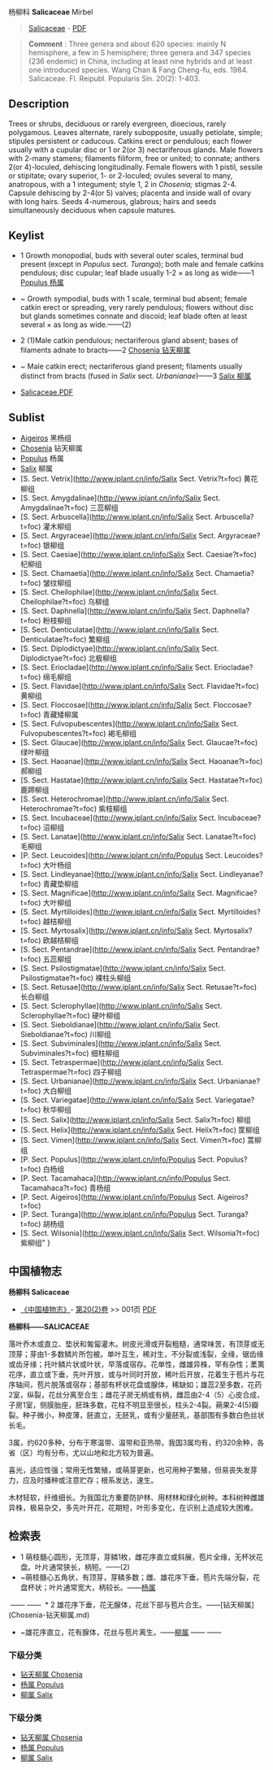 杨柳科 **Salicaceae** Mirbel

> [Salicaceae](http://www.iplant.cn/info/Salicaceae?t=foc) - [PDF](http://www.iplant.cn/foc/pdf/Salicaceae.pdf)


> **Comment** : 
> Three genera and about 620 species: mainly N hemisphere, a few in S hemisphere; three genera and 347 species (236 endemic) in China, including at least nine hybrids and at least one introduced species.
> Wang Chan & Fang Cheng-fu, eds. 1984. Salicaceae. Fl. Reipubl. Popularis Sin. 20(2): 1-403.

## Description

Trees or shrubs, deciduous or rarely evergreen, dioecious, rarely polygamous. Leaves alternate, rarely subopposite, usually petiolate, simple; stipules persistent or caducous. Catkins erect or pendulous; each flower usually with a cupular disc or 1 or 2(or 3) nectariferous glands. Male flowers with 2-many stamens; filaments filiform, free or united; to connate; anthers 2(or 4)-loculed, dehiscing longitudinally. Female flowers with 1 pistil, sessile or stipitate; ovary superior, 1- or 2-loculed; ovules several to many, anatropous, with a 1 integument; style 1, 2 in *Chosenia;* stigmas 2-4. Capsule dehiscing by 2-4(or 5) valves; placenta and inside wall of ovary with long hairs. Seeds 4-numerous, glabrous; hairs and seeds simultaneously deciduous when capsule matures.


## Keylist

* 1 Growth monopodial, buds with several outer scales, terminal bud present (except in *Populus* sect. *Turanga*); both male and female catkins pendulous; disc cupular; leaf blade usually 1-2 × as long as wide——1 [Populus 杨属](http://www.iplant.cn/info/Populus?t=foc)
* ~ Growth sympodial, buds with 1 scale, terminal bud absent; female catkin erect or spreading, very rarely pendulous; flowers without disc but glands sometimes connate and discoid; leaf blade often at least several × as long as wide.——(2)

* 2 (1)Male catkin pendulous; nectariferous gland absent; bases of filaments adnate to bracts——2 [Chosenia 钻天柳属](http://www.iplant.cn/info/Chosenia?t=foc)
* ~ Male catkin erect; nectariferous gland present; filaments usually distinct from bracts (fused in *Salix* sect. *Urbanianae*)——3 [Salix 柳属](http://www.iplant.cn/info/Salix?t=foc)


* [Salicaceae.PDF](http://www.iplant.cn/foc/pdf/Salicaceae.pdf)

## Sublist

* [Aigeiros](http://www.iplant.cn/info/Aigeiros?t=foc)
 黑杨组
* [Chosenia](http://www.iplant.cn/info/Chosenia?t=foc)
 钻天柳属
* [Populus](http://www.iplant.cn/info/Populus?t=foc)
 杨属
* [Salix](http://www.iplant.cn/info/Salix?t=foc)
 柳属
* [S.  Sect. Vetrix](http://www.iplant.cn/info/Salix Sect. Vetrix?t=foc)
 黄花柳组
* [S.  Sect. Amygdalinae](http://www.iplant.cn/info/Salix Sect. Amygdalinae?t=foc)
 三蕊柳组
* [S.  Sect. Arbuscella](http://www.iplant.cn/info/Salix Sect. Arbuscella?t=foc)
 灌木柳组
* [S.  Sect. Argyraceae](http://www.iplant.cn/info/Salix Sect. Argyraceae?t=foc)
 银柳组
* [S.  Sect. Caesiae](http://www.iplant.cn/info/Salix Sect. Caesiae?t=foc)
 杞柳组
* [S.  Sect. Chamaetia](http://www.iplant.cn/info/Salix Sect. Chamaetia?t=foc)
 皱纹柳组
* [S.  Sect. Cheilophilae](http://www.iplant.cn/info/Salix Sect. Cheilophilae?t=foc)
 乌柳组
* [S.  Sect. Daphnella](http://www.iplant.cn/info/Salix Sect. Daphnella?t=foc)
 粉枝柳组
* [S.  Sect. Denticulatae](http://www.iplant.cn/info/Salix Sect. Denticulatae?t=foc)
 繁柳组
* [S.  Sect. Diplodictyae](http://www.iplant.cn/info/Salix Sect. Diplodictyae?t=foc)
 北极柳组
* [S.  Sect. Eriocladae](http://www.iplant.cn/info/Salix Sect. Eriocladae?t=foc)
 绵毛柳组
* [S.  Sect. Flavidae](http://www.iplant.cn/info/Salix Sect. Flavidae?t=foc)
 黄柳组
* [S.  Sect. Floccosae](http://www.iplant.cn/info/Salix Sect. Floccosae?t=foc)
 青藏矮柳属
* [S.  Sect. Fulvopubescentes](http://www.iplant.cn/info/Salix Sect. Fulvopubescentes?t=foc)
 褐毛柳组
* [S.  Sect. Glaucae](http://www.iplant.cn/info/Salix Sect. Glaucae?t=foc)
 绿叶柳组
* [S.  Sect. Haoanae](http://www.iplant.cn/info/Salix Sect. Haoanae?t=foc)
 郝柳组
* [S.  Sect. Hastatae](http://www.iplant.cn/info/Salix Sect. Hastatae?t=foc)
 鹿蹄柳组
* [S.  Sect. Heterochromae](http://www.iplant.cn/info/Salix Sect. Heterochromae?t=foc)
 紫枝柳组
* [S.  Sect. Incubaceae](http://www.iplant.cn/info/Salix Sect. Incubaceae?t=foc)
 沼柳组
* [S.  Sect. Lanatae](http://www.iplant.cn/info/Salix Sect. Lanatae?t=foc)
 毛柳组
* [P.  Sect. Leucoides](http://www.iplant.cn/info/Populus Sect. Leucoides?t=foc)
 大叶杨组
* [S.  Sect. Lindleyanae](http://www.iplant.cn/info/Salix Sect. Lindleyanae?t=foc)
 青藏垫柳组
* [S.  Sect. Magnificae](http://www.iplant.cn/info/Salix Sect. Magnificae?t=foc)
 大叶柳组
* [S.  Sect. Myrtilloides](http://www.iplant.cn/info/Salix Sect. Myrtilloides?t=foc)
 越桔柳组
* [S.  Sect. Myrtosalix](http://www.iplant.cn/info/Salix Sect. Myrtosalix?t=foc)
 欧越桔柳组
* [S.  Sect. Pentandrae](http://www.iplant.cn/info/Salix Sect. Pentandrae?t=foc)
 五蕊柳组
* [S.  Sect. Psilostigmatae](http://www.iplant.cn/info/Salix Sect. Psilostigmatae?t=foc)
 裸柱头柳组
* [S.  Sect. Retusae](http://www.iplant.cn/info/Salix Sect. Retusae?t=foc)
 长白柳组
* [S.  Sect. Sclerophyllae](http://www.iplant.cn/info/Salix Sect. Sclerophyllae?t=foc)
 硬叶柳组
* [S.  Sect. Sieboldianae](http://www.iplant.cn/info/Salix Sect. Sieboldianae?t=foc)
 川柳组
* [S.  Sect. Subviminales](http://www.iplant.cn/info/Salix Sect. Subviminales?t=foc)
 细柱柳组
* [S.  Sect. Tetraspermae](http://www.iplant.cn/info/Salix Sect. Tetraspermae?t=foc)
 四子柳组
* [S.  Sect. Urbanianae](http://www.iplant.cn/info/Salix Sect. Urbanianae?t=foc)
 大白柳组
* [S.  Sect. Variegatae](http://www.iplant.cn/info/Salix Sect. Variegatae?t=foc)
 秋华柳组
* [S.  Sect. Salix](http://www.iplant.cn/info/Salix Sect. Salix?t=foc)
 柳组
* [S.  Sect. Helix](http://www.iplant.cn/info/Salix Sect. Helix?t=foc)
 筐柳组
* [S.  Sect. Vimen](http://www.iplant.cn/info/Salix Sect. Vimen?t=foc) 蒿柳组
* [P.  Sect. Populus](http://www.iplant.cn/info/Populus Sect. Populus?t=foc) 白杨组
* [P.  Sect. Tacamahaca](http://www.iplant.cn/info/Populus Sect. Tacamahaca?t=foc) 青杨组
* [P.  Sect. Aigeiros](http://www.iplant.cn/info/Populus Sect. Aigeiros?t=foc) 
* [P.  Sect. Turanga](http://www.iplant.cn/info/Populus Sect. Turanga?t=foc) 胡杨组
* [S.  Sect. Wilsonia](http://www.iplant.cn/info/Salix Sect. Wilsonia?t=foc) 紫柳组"
}
## 中国植物志

**杨柳科 Salicaceae**

* [《中国植物志》](http://www.iplant.cn/frps)- [第20(2)卷](http://www.iplant.cn/frps/vol/20(2)) >> 001页 [PDF](http://www.iplant.cn/frps/pdf/20(2)/001z.pdf)


**杨柳科——SALICACEAE**

落叶乔木或直立、垫状和匍匐灌木。树皮光滑或开裂粗糙，通常味苦，有顶芽或无顶芽；芽由1-多数鳞片所包被。单叶互生，稀对生，不分裂或浅裂，全缘，锯齿缘或齿牙缘；托叶鳞片状或叶状，早落或宿存。花单性，雌雄异株，罕有杂性；葇荑花序，直立或下垂，先叶开放，或与叶同时开放，稀叶后开放，花着生于苞片与花序轴间，苞片脱落或宿存；基部有杯状花盘或腺体，稀缺如；雄蕊2至多数，花药2室，纵裂，花丝分离至合生；雌花子房无柄或有柄，雌蕊由2-4（5）心皮合成，子房1室，侧膜胎座，胚珠多数，花柱不明显至很长，柱头2-4裂。蒴果2-4(5)瓣裂。种子微小，种皮薄，胚直立，无胚乳，或有少量胚乳，基部围有多数白色丝状长毛。

3属，约620多种，分布于寒温带、温带和亚热带。我国3属均有，约320余种，各省（区）均有分布，尤以山地和北方较为普遍。

喜光，适应性强；常用无性繁殖，或萌芽更新，也可用种子繁殖，但易丧失发芽力，应及时播种或注意贮存；根系发达，速生。

木材轻软，纤维细长。为我国北方重要防护林、用材林和绿化树种。本科树种雌雄异株，极易杂交，多先叶开花，花期短，叶形多变化，在识别上造成较大困难。

## 检索表

* 1 萌枝髓心圆形，无顶芽，芽鳞1枚，雌花序直立或斜展，苞片全缘，无杯状花盘。叶片通常狭长，柄短。——(2)
* ~萌枝髓心五角状，有顶芽，芽鳞多数；雌、雄花序下垂，苞片先端分裂，花盘杯状；叶片通常宽大，柄较长。——[杨属](http://www.iplant.cn/info/Populus?t=z)
</td></tr><tr><td>&nbsp;——&nbsp;——&nbsp;</td></tr>
* 2 雄花序下垂，花无腺体，花丝下部与苞片合生。——[钻天柳属](Chosenia-钻天柳属.md)

* ~雄花序直立，花有腺体，花丝与苞片离生。——[柳属](http://www.iplant.cn/info/Salix?t=z)</td></tr><tr><td>&nbsp;——&nbsp;——&nbsp;</td></tr>
### 下级分类
* [钻天柳属  Chosenia](Chosenia-钻天柳属.md)
* [杨属  Populus](http://www.iplant.cn/info/Populus?t=z)
* [柳属  Salix](http://www.iplant.cn/info/Salix?t=z)

### 下级分类
* [钻天柳属  Chosenia](http://www.iplant.cn/info/sp/Chosenia?t=z)
* [杨属  Populus](http://www.iplant.cn/info/sp/Populus?t=z)
* [柳属  Salix](http://www.iplant.cn/info/sp/Salix?t=z)
